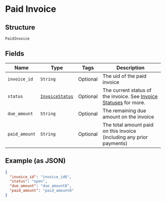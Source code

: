 
# Paid Invoice

## Structure

`PaidInvoice`

## Fields

| Name | Type | Tags | Description |
|  --- | --- | --- | --- |
| `invoice_id` | `String` | Optional | The uid of the paid invoice |
| `status` | [`InvoiceStatus`](../../doc/models/invoice-status.md) | Optional | The current status of the invoice. See [Invoice Statuses](https://maxio.zendesk.com/hc/en-us/articles/24252287829645-Advanced-Billing-Invoices-Overview#invoice-statuses) for more. |
| `due_amount` | `String` | Optional | The remaining due amount on the invoice |
| `paid_amount` | `String` | Optional | The total amount paid on this invoice (including any prior payments) |

## Example (as JSON)

```json
{
  "invoice_id": "invoice_id6",
  "status": "open",
  "due_amount": "due_amount8",
  "paid_amount": "paid_amount8"
}
```

